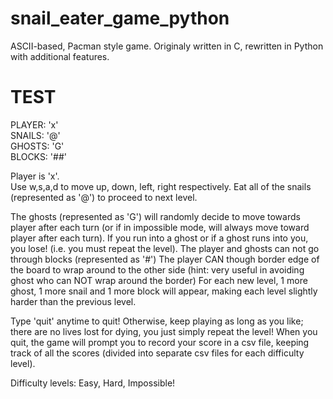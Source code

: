# snail_eater_game_python
ASCII-based, Pacman style game. Originaly written in C, rewritten in Python with additional features.

<h1>TEST </h1>
PLAYER: 'x' <br>
SNAILS: '@' <br>
GHOSTS: 'G' <br>
BLOCKS: '##' <br>

Player is 'x'. <br>
Use w,s,a,d to move up, down, left, right respectively.
Eat all of the snails (represented as '@') to proceed to next level.

The ghosts (represented as 'G') will randomly decide to move towards player after each turn (or if in impossible mode, will always move toward player after each turn).
If you run into a ghost or if a ghost runs into you, you lose! (i.e. you must repeat the level).
The player and ghosts can not go through blocks (represented as '#')
The player CAN though border edge of the board to wrap around to the other side (hint: very useful in avoiding ghost who can NOT wrap around the border)
For each new level, 1 more ghost, 1 more snail and 1 more block will appear, making each level slightly harder than the previous level.

Type 'quit' anytime to quit! Otherwise, keep playing as long as you like; there are no lives lost for dying, you just simply repeat the level!
When you quit, the game will prompt you to record your score in a csv file, keeping track of all the scores (divided into separate csv files for each difficulty level).

Difficulty levels: Easy, Hard, Impossible!
